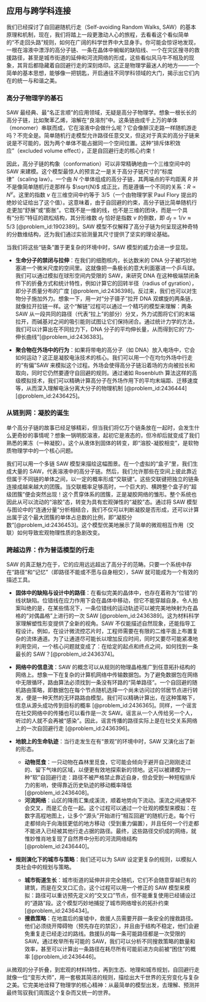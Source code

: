 ## 应用与跨学科连接

我们已经探讨了自回避随机行走（Self-avoiding Random Walks, SAW）的基本原理和机制，现在，我们将踏上一段更激动人心的旅程，去看看这个看似简单的“不走回头路”规则，如何在广阔的科学世界中大显身手。你可能会惊讶地发现，一根在溶液中漂浮的高分子链、一条在晶体中蜿蜒的缺陷线、一个在灾区搜寻的救援路径，甚至是城市街道的延伸和河流网络的形成，这些看似风马牛不相及的现象，其背后都隐藏着自回避行走的深刻烙印。这正是物理学最迷人的地方——一个简单的基本思想，能够像一把钥匙，开启通往不同学科领域的大门，揭示出它们内在的统一与和谐之美。

### 高分子物理学的基石

SAW 最经典、最“名正言顺”的应用领域，无疑是高分子物理学。想象一根长长的高分子链，比如聚苯乙烯，溶解在“良溶剂”中。这条链由成千上万的单体（monomer）串联而成，它在溶液中会做什么呢？它会像醉汉走路一样随机游走吗？不完全是。简单随机行走模型允许路径任意交叉，但这对于真实的高分子链来说是不可能的，因为两个单体不能占据同一个空间位置。这种“排斥体积效应”（excluded volume effect），正是自回避行走的核心约束！

因此，高分子链的构象（conformation）可以非常精确地由一个三维空间中的 SAW 来建模。这个模型最惊人的预言之一是关于高分子链尺寸的“标度律”（scaling law）。一个由 $N$ 个单体组成的高分子链，其两端点的平均距离 $R$ 并不是像简单随机行走那样与 $\sqrt{N}$ 成正比，而是遵循一个不同的关系：$R \propto N^{\nu}$。这里的指数 $\nu$ 在三维空间中约等于 $3/5$（一个由物理学家 Paul Flory 提出的绝妙论证给出了这个值）。这意味着，由于自回避的约束，高分子链比简单随机行走更加“舒展”或“膨胀”。它既不是一维的线，也不是三维的团块，而是一个具有“分形”特征的疏松结构，其分形维数 $d_f$ 恰好是指数 $\nu$ 的倒数，即 $d_f = 1/\nu \approx 5/3$ [@problem_id:1902389]。SAW 模型不仅解释了高分子链为何呈现这种奇特的分数维结构，还为我们通过实验测量其尺寸提供了坚实的理论基础。

当我们将这些“链条”置于更复杂的环境中时，SAW 模型的威力会进一步显现。

- **生命分子的禁闭与拉伸**：在我们的细胞核内，长达数米的 DNA 分子被巧妙地塞进一个微米尺度的空间里。这就像把一条极长的意大利面塞进一个乒乓球。我们可以通过模拟在球形空间内受限的 SAW，来研究 DNA 在这种极端禁闭条件下的折叠方式和统计特性，例如计算它的回转半径（radius of gyration），即分子质量分布的广度 [@problem_id:2436398]。反过来，我们也可以对生物分子施加外力。想象一下，用一对“分子镊子”拉开 DNA 双螺旋的两条链，就像拉开拉链一样。这个“解链”过程可以通过一个精巧的模型来理解：两条 SAW 从一段共同的路径（代表“拉上”的部分）分叉，外力试图将它们的末端拉开，而碱基对之间的吸引能则试图让它们保持闭合。通过统计力学的方法，我们可以计算出在不同拉力下，DNA 分子的平均伸长量，从而得到它的“力-伸长曲线”[@problem_id:2436383]。

- **聚合物在外场中的行为**：如果将带电的高分子（如 DNA）放入电场中，它会如何运动？这正是凝胶电泳技术的核心。我们可以用一个在均匀外场中行走的“有偏”SAW 来模拟这个过程。外场会使得高分子链沿着场的方向被拉长和取向，同时它仍然要遵守自回避的规则。通过诸如 Rosenbluth 算法这样的高级模拟技术，我们可以精确计算高分子在外场作用下的平均末端距、迁移速度等，从而深入理解电泳分离大分子的物理机制 [@problem_id:2436444] [@problem_id:2436425]。

### 从链到网：凝胶的诞生

单个高分子链的故事已经足够精彩，但当我们将亿万个链条放在一起时，会发生什么更奇妙的事情呢？想象一锅明胶溶液，起初它是液态的，但冷却后就变成了我们熟悉的果冻（一种凝胶）。这个从液体到固体的转变，即“溶胶-凝胶相变”，是软物质物理学中的一个核心问题。

我们可以用一个多链 SAW 模型来描绘这幅图景。在一个虚拟的“盒子”里，我们生成大量的 SAW，代表溶液中的高分子链。然后，我们允许那些在空间上彼此靠近但属于不同链的单体之间，以一定的概率形成“交联键”。这些交联键把独立的链条连接成越来越大的团簇。当交联概率足够高时，一个巨大的、横跨整个盒子的“超级团簇”便会突然出现！这个贯穿体系的团簇，正是凝胶网络的雏形。整个系统也因此从可以流动的“溶胶”态，转变为具有宏观弹性的“凝胶”态。通过将 SAW 模型与图论中的“连通分量”分析相结合，我们不仅可以判断凝胶是否形成，还可以计算出属于这个最大团簇的单体占总数的比例，即“凝胶分数”[@problem_id:2436453]。这个模型优美地展示了简单的微观相互作用（交联）如何导致宏观物理性质的急剧改变。

### 跨越边界：作为普适模型的行走

SAW 的真正魅力在于，它的应用远远超出了高分子的范畴。只要一个系统中存在“路径”和“记忆”（即路径不能或不愿与自身相交），SAW 就可能成为一个有效的描述工具。

- **固体中的缺陷与设计中的路径**：在看似完美的晶体中，也存在着称为“位错”的线状缺陷。位错线在应力作用下会在晶体中移动，但它不能穿越自身。令人拍案叫绝的是，在某些情况下，一条位错线的运动轨迹可以被完美地映射为在晶格的“对偶晶格”上进行的一次 SAW [@problem_id:2436389]。这为材料科学家理解塑性形变提供了全新的视角。SAW 不仅能描述自然现象，还能指导工程设计。例如，在设计微流控芯片时，工程师需要在有限的二维平面上布置复杂的流体通道。为了让通道尽可能长以增加反应时间，同时又要尽可能紧凑地利用空间，一个核心问题就变成了：在给定的起点和终点之间，如何找到一条最长的 SAW？[@problem_id:2436374]。

- **网络中的信息流**：SAW 的概念可以从规则的物理晶格推广到任意拓扑结构的网络上。想象一下在复杂的计算机网络中传输数据包。为了避免数据包在网络中无限循环，路由算法必须找到一条没有环路的“简单路径”。一个自回避的随机路由策略，即数据包在每个节点随机选择一个尚未访问过的邻居节点进行转发，便是一种天然的无环路路由模型。我们可以精确计算出，在这种策略下，信息从源头成功传到目标的概率 [@problem_id:2436365]。同样，一个谣言在社交网络中的传播也可以看作是一次 SAW。谣言从一个人传给另一个人，听过的人就不会再被“感染”。因此，谣言传播的路径实际上是在社交关系网络上的一次自回避行走 [@problem_id:2436396]。

- **地貌上的生命轨迹**：当行走发生在有“景观”的环境中时，SAW 又演化出了新的形态。
    - **动物觅食**：一只动物在森林里觅食，它可能会倾向于避开自己刚刚走过的、留下气味的区域，以便更有效地探索新的领地。这可以被建模为一种“软”自回避行走：路径不被严格禁止靠近自身，但会受到一种短程排斥力的影响，使得靠近历史轨迹的移动概率降低 [@problem_id:2436408]。
    - **河流网络**：山区的降雨汇集成溪流，顺着地势向下流动。溪流之间通常不会交叉，而是汇合在一起。这个过程可以通过一个壮观的模型来模拟：在数字高程地图上，让多个“源头”开始进行“相互回避”的随机行走。每个行走都倾向于向海拔更低的地方移动（受到重力偏置），并且任何一个行走都不能进入已经被其他行走占据的路径。最终，这些路径交织成的网络，就惟妙惟肖地复现了自然界中分形的河流网络结构 [@problem_id:2436440]。

- **规则演化下的城市与策略**：我们还可以为 SAW 设定更复杂的规则，以模拟人类社会中的规划与策略。
    - **城市街道生长**：城市街道的延伸并非完全随机，它们不会随意穿越已有的建筑，而是在交叉口汇合。这个过程可以用一个修正的 SAW 模型来模拟：路径可以重访预先定义的“交叉口”节点，但不能重复使用已经铺设过的“道路”段。这个模型巧妙地捕捉了城市网络增长的拓扑约束 [@problem_id:2436434]。
    - **搜救策略**：在地震后的废墟中，救援人员需要开辟一条安全的搜救路径。他们必须绕开障碍物（预先存在的禁区），并且由于结构不稳定，他们会避免重复走已经走过的路线。救援队的每一条可能路径都是一次受限的 SAW。通过枚举所有可能的 SAW，我们可以分析不同搜救策略的数量和效率，甚至可以计算出一条路径在耗尽所有可能前进方向前被“困住”的概率 [@problem_id:2436446]。

从微观的分子折叠，到宏观的材料特性，再到生态、地理和城市规划，自回避行走就像一位“变形大师”，用一套极其简洁的规则，描绘出大千世界的无穷变化与复杂之美。它完美地诠释了物理学的核心精神：从最简单的模型出发，去理解、预测并最终驾驭我们周围这个复杂而又统一的世界。